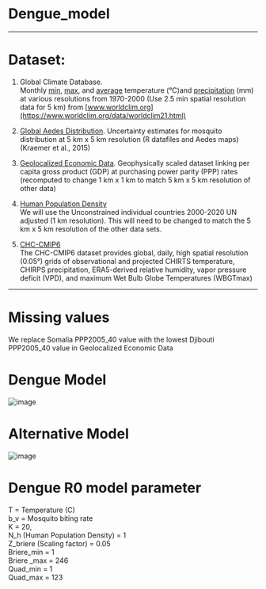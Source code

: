 # Dengue_model

--------------------------
# Dataset:

1. Global Climate Database.  
Monthly [min](https://biogeo.ucdavis.edu/data/worldclim/v2.1/base/wc2.1_2.5m_tmin.zip), [max](https://biogeo.ucdavis.edu/data/worldclim/v2.1/base/wc2.1_2.5m_tmax.zip), and [average](https://biogeo.ucdavis.edu/data/worldclim/v2.1/base/wc2.1_2.5m_tavg.zip) temperature (°C)and [precipitation](https://biogeo.ucdavis.edu/data/worldclim/v2.1/base/wc2.1_2.5m_prec.zip) (mm) at various resolutions from 1970-2000 (Use 2.5 min spatial resolution data for 5 km) from [www.worldclim.org](https://www.worldclim.org/data/worldclim21.html)

2. [Global Aedes Distribution](https://www.dropbox.com/sh/bpxcmzmmpiiav8u/AAAl3CBKnBYwXb0n1s1C4-K-a?dl=0). 
Uncertainty estimates for mosquito distribution at 5 km x 5 km resolution (R datafiles and Aedes maps)
(Kraemer et al., 2015)

3. [Geolocalized Economic Data]().
Geophysically scaled dataset linking per capita gross product (GDP) at purchasing power parity (PPP) rates (recomputed to change 1 km x 1 km to match 5 km x 5 km resolution of other data)

4. [Human Population Density](https://hub.worldpop.org/project/categories?id=18)  
We will use the Unconstrained individual countries 2000-2020 UN adjusted (1 km resolution). This will need to be changed to match the 5 km x 5 km resolution of the other data sets.

5. [CHC-CMIP6](https://www.chc.ucsb.edu/data)  
The CHC-CMIP6 dataset provides global, daily, high spatial resolution (0.05°) grids of observational and projected CHIRTS temperature, CHIRPS precipitation, ERA5-derived relative humidity, vapor pressure deficit (VPD), and maximum Wet Bulb Globe Temperatures (WBGTmax) 
--------------------------
# Missing values
We replace Somalia PPP2005_40 value with the lowest Djibouti PPP2005_40 value in Geolocalized Economic Data

# Dengue Model
![image](https://github.com/30-na/Dengue/assets/78888004/f50ed169-30bb-4425-b74c-2a01612ce84b)

# Alternative Model

![image](https://github.com/30-na/Dengue/assets/78888004/caebb41e-da31-4ca2-9d84-3767d239381e)

# Dengue R0 model parameter

T = Temperature (C)  
b_v = Mosquito biting rate  
K = 20,  
N_h (Human Population Density) = 1  
Z_briere (Scaling factor) = 0.05  
Briere_min = 1  
Briere _max = 246   
Quad_min = 1  
Quad_max = 123  

